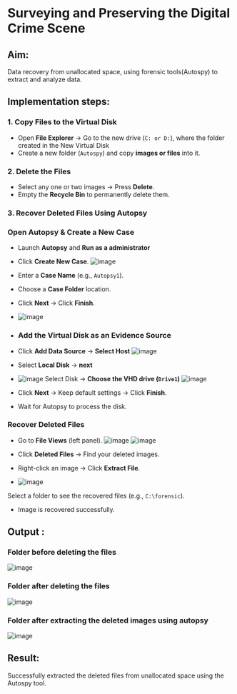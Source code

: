 # Surveying and Preserving the Digital Crime Scene

## **Aim:**
Data recovery from unallocated space, using forensic tools(Autospy) to extract and analyze data.

## **Implementation steps:**

### **1. Copy Files to the Virtual Disk**  
- Open **File Explorer** → Go to the new drive (`C: or D:`), where the folder created in the New Virtual Disk
- Create a new folder (`Autospy`) and copy **images or files** into it.  

### **2. Delete the Files**  
- Select any one or two images → Press **Delete**.  
- Empty the **Recycle Bin** to permanently delete them.  

### **3. Recover Deleted Files Using Autopsy**  
### **Open Autopsy & Create a New Case** 

- Launch **Autopsy** and **Run as a administrator**  
- Click **Create New Case**.
 ![image](https://github.com/user-attachments/assets/bc7785cd-d9cb-4eed-913e-be53b7715344) 
- Enter a **Case Name** (e.g., `Autopsy1`).  
- Choose a **Case Folder** location.  
- Click **Next** → Click **Finish**. 
- ![image](https://github.com/user-attachments/assets/cb4d9f43-6976-483e-b1e1-f1fe67b75e8f)
- ### **Add the Virtual Disk as an Evidence Source**  
- Click **Add Data Source**  → **Select Host**
![image](https://github.com/user-attachments/assets/5fd7d364-fa4d-4c5b-b3ac-5734073fab05)
- Select **Local Disk** → **next**
- ![image](https://github.com/user-attachments/assets/b9205035-45a6-4f85-8329-83441e4d7b34)
 Select Disk → **Choose the VHD drive (`Drive1`)**
![image](https://github.com/user-attachments/assets/31068bf6-3a28-449e-85c7-6cb293d408e8)

- Click **Next** → Keep default settings → Click **Finish**.  
- Wait for Autopsy to process the disk.  

### **Recover Deleted Files**  
- Go to **File Views** (left panel).
![image](https://github.com/user-attachments/assets/db580ed6-d75e-43e1-8612-143a18122312)
![image](https://github.com/user-attachments/assets/6c49c60e-a367-4052-ae68-9bc994b6a6ce)

- Click **Deleted Files** → Find your deleted images.  
- Right-click an image → Click **Extract File**.
- ![image](https://github.com/user-attachments/assets/ddb19aef-b88d-4409-b8a2-44845f4ce6f3)

 Select a folder to see the recovered files (e.g., `C:\forensic`).  
- Image is recovered successfully.
## Output :
### Folder before deleting the files
![image](https://github.com/user-attachments/assets/dcc27727-d84e-4b10-9ec6-a86b2179d494)

### Folder after deleting the files
![image](https://github.com/user-attachments/assets/de3193d8-6370-418a-9729-fad7dc20de7f)

### Folder after extracting the deleted images using autopsy
![image](https://github.com/user-attachments/assets/7b73ec71-df3a-4df7-b724-3faa46bb024f)

## Result:
Successfully extracted the deleted files from unallocated space using the Autospy tool.


 

